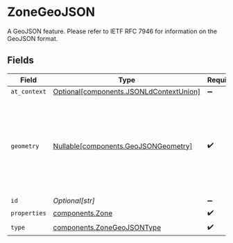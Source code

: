 # ZoneGeoJSON

A GeoJSON feature. Please refer to IETF RFC 7946 for information on the GeoJSON format.


## Fields

| Field                                                                                           | Type                                                                                            | Required                                                                                        | Description                                                                                     |
| ----------------------------------------------------------------------------------------------- | ----------------------------------------------------------------------------------------------- | ----------------------------------------------------------------------------------------------- | ----------------------------------------------------------------------------------------------- |
| `at_context`                                                                                    | [Optional[components.JSONLdContextUnion]](../../models/components/jsonldcontextunion.md)        | :heavy_minus_sign:                                                                              | N/A                                                                                             |
| `geometry`                                                                                      | [Nullable[components.GeoJSONGeometry]](../../models/components/geojsongeometry.md)              | :heavy_check_mark:                                                                              | A GeoJSON geometry object. Please refer to IETF RFC 7946 for information on the GeoJSON format. |
| `id`                                                                                            | *Optional[str]*                                                                                 | :heavy_minus_sign:                                                                              | N/A                                                                                             |
| `properties`                                                                                    | [components.Zone](../../models/components/zone.md)                                              | :heavy_check_mark:                                                                              | N/A                                                                                             |
| `type`                                                                                          | [components.ZoneGeoJSONType](../../models/components/zonegeojsontype.md)                        | :heavy_check_mark:                                                                              | N/A                                                                                             |
